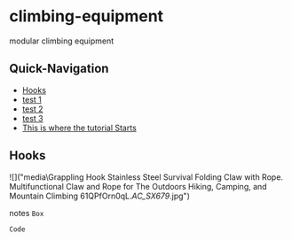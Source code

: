 # climbing-equipment
modular climbing equipment



## Quick-Navigation

- [Hooks](#Hooks)
- [test 1](#test-1)
- [test 2](#test-2)
- [test 3](#test-3)
- [This is where the tutorial Starts](#This-is-where-the-tutorial-Starts)


## Hooks
![]("media\Grappling Hook Stainless Steel Survival Folding Claw with Rope. Multifunctional Claw and Rope for The Outdoors Hiking, Camping, and Mountain Climbing     61QPfOrn0qL._AC_SX679_.jpg")




















notes
`Box`
```
Code
```






